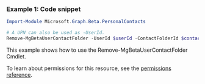 ### Example 1: Code snippet

```powershellImport-Module Microsoft.Graph.Beta.PersonalContacts

# A UPN can also be used as -UserId.
Remove-MgBetaUserContactFolder -UserId $userId -ContactFolderId $contactFolderId
```
This example shows how to use the Remove-MgBetaUserContactFolder Cmdlet.
To learn about permissions for this resource, see the [permissions reference](/graph/permissions-reference).

